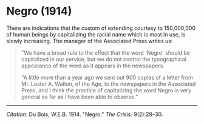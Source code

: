 <!--
title:   Negro
author:  Du Bois, W.E.B.
journal: The Crisis
year:    1914
volume:  9
issue:   2
pages:   28-30
-->
# Negro (1914)

There are indications that the custom of extending courtesy to 150,000,000 of human beings by capitalizing the racial name which is most in use, is slowly increasing. The manager of the  Associated Press writes us:

> "We have a broad rule to the effect that the word 'Negro' should be capitalized in our service, but we do not control the typographical appearance of the word as it appears in the newspapers.

> "A little more than a year ago we sent out 900 copies of a letter from Mr. Lester A. Walton, of the Age, to the newspapers in the Associated Press, and I think the practice of capitalizing the word Negro is very general so far as I have been able to observe."

______________
*Citation:* Du Bois, W.E.B. 1914. "Negro." *The Crisis*. 9(2):28&ndash;30.
